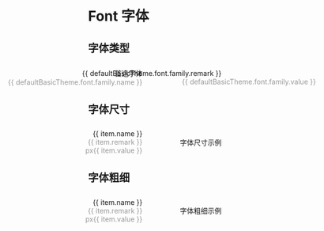 <script lang="ts" setup>

import { defaultBasicTheme } from '@/utils/theme'

const copyHandle = (item) => {
  navigator.clipboard.writeText(item.name).then(() => {
        console.log('内容已复制到剪贴板')
    }).catch((err) => {
        console.error('复制失败:', err)
    })
}
</script>


# Font 字体

## 字体类型

<div class="font-table font-table-compact" @click="copyHandle(defaultBasicTheme.font.family)">
    <div class="font-table-row">
        <div class="font-table-row-desc">
            <span>首选字体</span>
            <span>{{ defaultBasicTheme.font.family.name  }}</span>
        </div>
        <div class="font-table-row-desc">
            <span>{{ defaultBasicTheme.font.family.remark }}</span>
            <span style="width: 100%;">{{ defaultBasicTheme.font.family.value }}</span>
        </div>
    </div>
</div>


## 字体尺寸

<div class="font-table font-table-compact">
    <div class="font-table-row" v-for="item in defaultBasicTheme.font.size" :key="item.name" @click="copyHandle(item)">
        <div class="font-table-row-desc">
            <span>{{ item.name }}</span>
            <span>{{ item.remark }}</span>
            <span>{{ item.value }}px</span>
        </div>
        <div class="font-table-row-desc">
            <span :style="{'font-size': `${item.value}px`, 'direction': 'inherit'}">字体尺寸示例</span>
        </div>
    </div>
</div>

## 字体粗细

<div class="font-table font-table-compact">
    <div class="font-table-row" v-for="item in defaultBasicTheme.font.weight" :key="item.name" @click="copyHandle(item)">
        <div class="font-table-row-desc">
            <span>{{ item.name }}</span>
            <span>{{ item.remark }}</span>
            <span>{{ item.value }}px</span>
        </div>
        <div class="font-table-row-desc">
            <span :style="{'font-weight': item.value, 'direction': 'inherit'}">字体粗细示例</span>
        </div>
    </div>
</div>



<style scoped>

.font-table {
    padding: 10px 30px 0
}

.font-table-row {
    cursor: pointer;
    display: flex;
    font-size: 14px
}

.font-table-compact {
    font-size: 12px
}

.font-table-compact .font-table-row {
    margin-bottom: 30px
}

.font-table-compact .font-table-row-desc {
    display: flex;
    flex-direction: column;
    justify-content: center;
    margin-right: 80px
}

.font-table-compact .font-table-row-desc>span {
    direction: rtl;
    display: flex;
    flex-grow: 0;
    flex-shrink: 0;
    white-space: nowrap;
    width: 80px
}

.font-table-compact .font-table-row-desc span+span {
    color: #999
}

</style>
